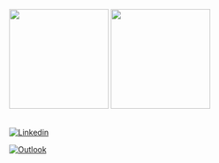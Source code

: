 <div>
<img height="180em" src="https://github-readme-stats.vercel.app/api?username=lucasvcruz&show_icons=true&theme=tokyonight"/>
<img height="180em" src="https://github-readme-stats.vercel.app/api/top-langs/?username=lucasvcruz&layout=compact&theme=tokyonight"/>
</div>
</br>

[![Linkedin](https://img.shields.io/badge/LinkedIn-0077B5?style=for-the-badge&logo=linkedin&logoColor=white)](https://www.linkedin.com/in/lucasvcruz/)

[![Outlook](https://img.shields.io/badge/Microsoft_Outlook-0078D4?style=for-the-badge&logo=microsoft-outlook&logoColor=white)](mailto:lucasvinicius.cruz23@hotmail.com)
